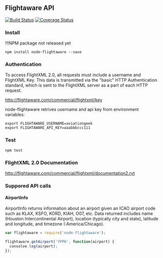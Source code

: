 ## Flightaware API 

[![Build Status](https://travis-ci.org/betaversionsoftware/node-flightaware.svg?branch=master)](https://travis-ci.org/betaversionsoftware/node-flightaware) [![Coverage Status](https://coveralls.io/repos/github/betaversionsoftware/node-flightaware/badge.svg?branch=master)](https://coveralls.io/github/betaversionsoftware/node-flightaware?branch=master)

### Install
!!!NPM package not released yet
```
npm install node-flightaware --save
```
### Authentication

To access FlightXML 2.0, all requests must include a username and FlightXML Key. This data is transmitted via the "basic" HTTP Authentication standard, which is sent to the FlightXML server as a part of each HTTP request.

http://flightaware.com/commercial/flightxml/key

node-flightaware retrives username and api key from environment variables:

```
export FLIGHTAWARE_USERNAME=aviationgeek
export FLIGHTAWARE_API_KEY=aaabbbccc111
```

### Test
```
npm test
```

### FlightXML 2.0 Documentation
http://flightaware.com/commercial/flightxml/documentation2.rvt

### Suppored API calls

#### AirportInfo
AirportInfo returns information about an airport given an ICAO airport code such as KLAX, KSFO, KORD, KIAH, O07, etc. Data returned includes name (Houston Intercontinental Airport), location (typically city and state), latitude and longitude, and timezone (:America/Chicago).

```js
var flightaware = require('node-flightaware');

flightaware.getAirport('YPPH', function(airport) {
  consoloe.log(airport);
});
```
